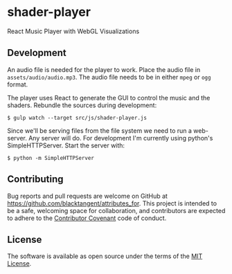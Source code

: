 # shader-player

React Music Player with WebGL Visualizations

## Development

An audio file is needed for the player to work. Place the audio file in `assets/audio/audio.mp3`. The audio file needs to be in either `mpeg` or `ogg` format.

The player uses React to generate the GUI to control the music and the
shaders. Rebundle the sources during development:

    $ gulp watch --target src/js/shader-player.js

Since we'll be serving files from the file system we need to run a
web-server. Any server will do. For development I'm currently using
python's SimpleHTTPServer. Start the server with:

    $ python -m SimpleHTTPServer

## Contributing

Bug reports and pull requests are welcome on GitHub at https://github.com/blacktangent/attributes_for. This project is intended to be a safe, welcoming space for collaboration, and contributors are expected to adhere to the [Contributor Covenant](contributor-covenant.org) code of conduct.

## License

The software is available as open source under the terms of the [MIT License](http://opensource.org/licenses/MIT).

